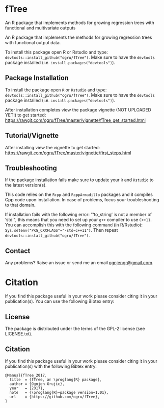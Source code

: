 # fTree
An R package that implements methods for growing regression trees with functional and multivariate outputs

 An R package that implements the methods for growing regression trees with functional output data.
  
 To install this package open R or Rstudio and type: `devtools::install_github("ogru/fTree")`. Make sure to have the `devtools` package installed (i.e. `install.packages("devtools")`).
 
 ## Package Installation
 To install the package open `R` or `Rstudio` and type: `devtools::install_github("ogru/fTree")`. Make sure to have the `devtools` package installed (i.e. `install.packages("devtools")`).
  
 After installation completes view the package vignette (NOT UPLOADED YET!) to get started: https://rawgit.com/ogru/fTree/master/vignette/fTree_get_started.html
 
 ## Tutorial/Vignette
 After installing view the vignette to get started: https://rawgit.com/ogru/fTree/master/vignette/first_steps.html
  
## Troubleshooting
 
 If the package installation fails make sure to update your `R` and `Rstudio` to the latest version(s). 
  
 This code relies on the `Rcpp` and `RcppArmadillo` packages and it compiles Cpp code upon installation. In case of problems, focus your troubleshooting to that domain. 
  
 If installation fails with the following error: "‘to_string’ is not a member of ‘std’", this means that you need to set up your `g++` compiler to use `C++11`. You can accomplish this with the following command (in R/Rstudio): `Sys.setenv("PKG_CXXFLAGS"="-std=c++11")`. Then repeat `devtools::install_github("ogru/fTree")`.
  
 ## Contact
 
 Any problems? Raise an issue or send me an email ognjengr@gmail.com. 

# Citation

If you find this package useful in your work please consider citing it in your publication(s). You can use the following Bibtex entry:

## License
The package is distributed under the terms of the GPL-2 license (see LICENSE.txt).

## Citation

If you find this package useful in your work please consider citing it in your publication(s) with the following Bibtex entry:
```
@Manual{fTree_2017,
  title  = {fTree, an \proglang{R} package},
  author = {Ognjen Grujic},
  year   = {2017},
  note   = {\proglang{R}~package version~1.01},
  url    = {https://github.com/ogru/fTree},
}
```

